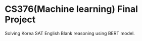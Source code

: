 # CS376(Machine learning) Final Project
Solving Korea SAT English Blank reasoning using BERT model.
